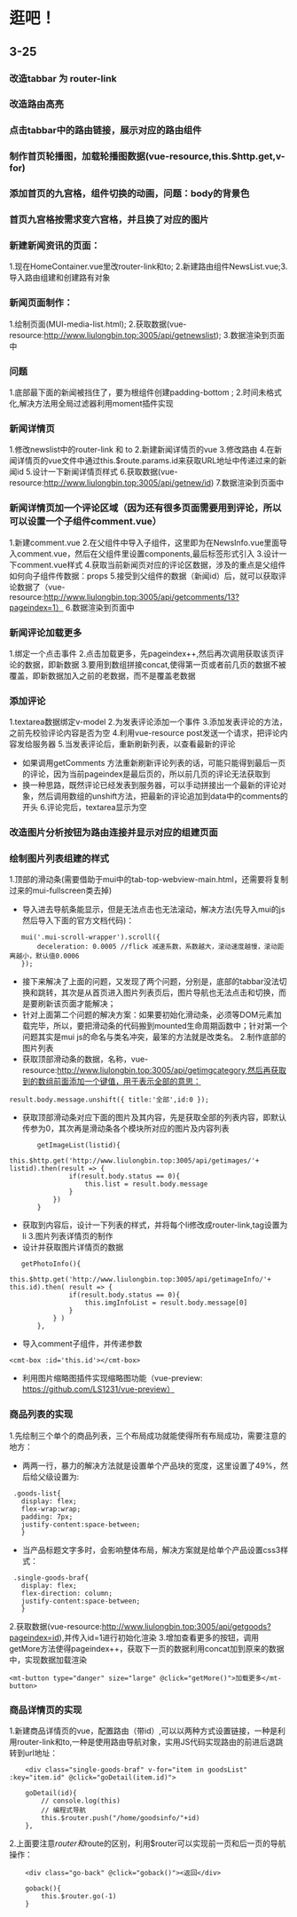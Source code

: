 # 逛吧！

## 3-25
### 改造tabbar 为 router-link
### 改造路由高亮
### 点击tabbar中的路由链接，展示对应的路由组件
### 制作首页轮播图，加载轮播图数据(vue-resource,this.$http.get,v-for)

### 添加首页的九宫格，组件切换的动画，问题：body的背景色

### 首页九宫格按需求变六宫格，并且换了对应的图片

### 新建新闻资讯的页面：
1.现在HomeContainer.vue里改router-link和to;
2.新建路由组件NewsList.vue;3.导入路由组建和创建路有对象

### 新闻页面制作：
1.绘制页面(MUI-media-list.html);
2.获取数据(vue-resource:http://www.liulongbin.top:3005/api/getnewslist);
3.数据渲染到页面中
### 问题
1.底部最下面的新闻被挡住了，要为根组件创建padding-bottom ;
2.时间未格式化,解决方法用全局过滤器利用moment插件实现

### 新闻详情页
1.修改newslist中的router-link 和 to
2.新建新闻详情页的vue
3.修改路由
4.在新闻详情页的vue文件中通过this.$route.params.id来获取URL地址中传递过来的新闻id
5.设计一下新闻详情页样式
6.获取数据(vue-resource:http://www.liulongbin.top:3005/api/getnew/id)
7.数据渲染到页面中

### 新闻详情页加一个评论区域（因为还有很多页面需要用到评论，所以可以设置一个子组件comment.vue）
1.新建comment.vue
2.在父组件中导入子组件，这里即为在NewsInfo.vue里面导入comment.vue，然后在父组件里设置components,最后标签形式引入
3.设计一下comment.vue样式
4.获取当前新闻页对应的评论区数据，涉及的重点是父组件如何向子组件传数据：props
5.接受到父组件的数据（新闻id）后，就可以获取评论数据了（vue-resource:http://www.liulongbin.top:3005/api/getcomments/13?pageindex=1）
6.数据渲染到页面中

### 新闻评论加载更多
1.绑定一个点击事件
2.点击加载更多，先pageindex++,然后再次调用获取该页评论的数据，即新数据
3.要用到数组拼接concat,使得第一页或者前几页的数据不被覆盖，即新数据加入之前的老数据，而不是覆盖老数据

### 添加评论
1.textarea数据绑定v-model
2.为发表评论添加一个事件
3.添加发表评论的方法，之前先校验评论内容是否为空
4.利用vue-resource post发送一个请求，把评论内容发给服务器
5.当发表评论后，重新刷新列表，以查看最新的评论
 + 如果调用getComments 方法重新刷新评论列表的话，可能只能得到最后一页的评论，因为当前pageindex是最后页的，所以前几页的评论无法获取到
 + 换一种思路，既然评论已经发表到服务器，可以手动拼接出一个最新的评论对象，然后调用数组的unshift方法，把最新的评论追加到data中的comments的开头
6.评论完后，textarea显示为空

### 改造图片分析按钮为路由连接并显示对应的组建页面

### 绘制图片列表组建的样式
1.顶部的滑动条(需要借助于mui中的tab-top-webview-main.html，还需要将复制过来的mui-fullscreen类去掉)
 + 导入进去导航条能显示，但是无法点击也无法滚动，解决方法(先导入mui的js然后导入下面的官方文档代码)：
 ```
    mui('.mui-scroll-wrapper').scroll({
        deceleration: 0.0005 //flick 减速系数，系数越大，滚动速度越慢，滚动距离越小，默认值0.0006
    });
 ```
 + 接下来解决了上面的问题，又发现了两个问题，分别是，底部的tabbar没法切换和跳转，其次是从首页进入图片列表页后，图片导航也无法点击和切换，而是要刷新该页面才能解决；
 + 针对上面第二个问题的解决方案：如果要初始化滑动条，必须等DOM元素加载完毕，所以，要把滑动条的代码搬到mounted生命周期函数中；针对第一个问题其实是mui js的命名与类名冲突，最笨的方法就是改类名。
2.制作底部的图片列表
 + 获取顶部滑动条的数据，名称，vue-resource:http://www.liulongbin.top:3005/api/getimgcategory,然后再获取到的数组前面添加一个键值，用于表示全部的意思：
 ```
 result.body.message.unshift({ title:'全部',id:0 });
 ```
 + 获取顶部滑动条对应下面的图片及其内容，先是获取全部的列表内容，即默认传参为0，其次再是滑动条各个模块所对应的图片及内容列表
 ```
        getImageList(listid){
            this.$http.get('http://www.liulongbin.top:3005/api/getimages/'+ listid).then(result => {
                if(result.body.status == 0){
                    this.list = result.body.message
                }
            })
        }
 ```
 + 获取到内容后，设计一下列表的样式，并将每个li修改成router-link,tag设置为li
3.图片列表详情页的制作
 + 设计并获取图片详情页的数据
 ```
    getPhotoInfo(){
            this.$http.get('http://www.liulongbin.top:3005/api/getimageInfo/'+ this.id).then( result => {
                if(result.body.status == 0){
                    this.imgInfoList = result.body.message[0]
                }
            } )
        },
 ```
 + 导入comment子组件，并传递参数
 ```
 <cmt-box :id='this.id'></cmt-box>
 ```
 + 利用图片缩略图插件实现缩略图功能（vue-preview: https://github.com/LS1231/vue-preview）

### 商品列表的实现
1.先绘制三个单个的商品列表，三个布局成功就能使得所有布局成功，需要注意的地方：
 + 两两一行，暴力的解决方法就是设置单个产品块的宽度，这里设置了49%，然后给父级设置为:
 ```
  .goods-list{
    display: flex;
    flex-wrap:wrap;
    padding: 7px;
    justify-content:space-between;
    }
 ```
 + 当产品标题文字多时，会影响整体布局，解决方案就是给单个产品设置css3样式：
 ```
  .single-goods-braf{
    display: flex;
    flex-direction: column;
    justify-content:space-between;
    }
 ```
2.获取数据(vue-resource:http://www.liulongbin.top:3005/api/getgoods?pageindex=id),并传入id=1进行初始化渲染
3.增加查看更多的按钮，调用getMore方法使得pageindex++，获取下一页的数据利用concat加到原来的数据中，实现数据加载渲染
```
<mt-button type="danger" size="large" @click="getMore()">加载更多</mt-button>
```

### 商品详情页的实现
1.新建商品详情页的vue，配置路由（带id）,可以以两种方式设置链接，一种是利用router-link和to,一种是使用路由导航对象，实用JS代码实现路由的前进后退跳转到url地址：
```
    <div class="single-goods-braf" v-for="item in goodsList" :key="item.id" @click="goDetail(item.id)">
```
```
    goDetail(id){
        // console.log(this)
        // 编程式导航
        this.$router.push("/home/goodsinfo/"+id)
    },
```
2.上面要注意$router和$route的区别，利用$router可以实现前一页和后一页的导航操作：
```
    <div class="go-back" @click="goback()"><返回</div>
```
```
    goback(){
        this.$router.go(-1)
    }
```